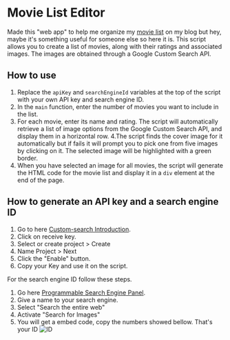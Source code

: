 # Movie List Editor

Made this "web app" to help me organize my [movie list](https://ongezell.com/blogposts/movies.html) on my blog but hey, maybe it's something useful for someone else so here it is.
This script allows you to create a list of movies, along with their ratings and associated images. The images are obtained through a Google Custom Search API.

## How to use

1. Replace the `apiKey` and `searchEngineId` variables at the top of the script with your own API key and search engine ID.
2. In the `main` function, enter the number of movies you want to include in the list.
3. For each movie, enter its name and rating. The script will automatically retrieve a list of image options from the Google Custom Search API, and display them in a horizontal row.
4.The script finds the cover image for it automatically but if fails it will prompt you to pick one from five images by clicking on it. The selected image will be highlighted with a green border.
5. When you have selected an image for all movies, the script will generate the HTML code for the movie list and display it in a `div` element at the end of the page.

## How to generate an API key and a search engine ID

1. Go to here [Custom-search Introduction](https://developers.google.com/custom-search/v1/introduction).
2. Click on receive key.
3. Select or create project > Create
4. Name Project > Next
5. Click the "Enable" button.
6. Copy your Key and use it on the script.

For the search engine ID follow these steps.

1. Go here [Programmable Search Engine Panel](https://developers.google.com/custom-search/v1/introduction).
2. Give a name to your search engine.
3. Select "Search the entire web"
4. Activate "Search for Images"
5. You will get a embed code, copy the numbers showed bellow. That's your ID
![ID](https://i.imgur.com/sJtuQEl.png)

